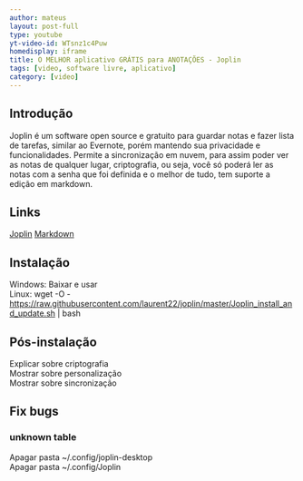 ```yaml
---
author: mateus
layout: post-full
type: youtube
yt-video-id: WTsnz1c4Puw
homedisplay: iframe
title: O MELHOR aplicativo GRÁTIS para ANOTAÇÕES - Joplin
tags: [video, software livre, aplicativo]
category: [video]
---
```


## Introdução

Joplin é um software open source e gratuito para guardar notas e fazer lista de tarefas, similar ao Evernote, porém mantendo sua privacidade e funcionalidades.
Permite a sincronização em nuvem, para assim poder ver as notas de qualquer lugar, criptografia, ou seja, você só poderá ler as notas com a senha que foi definida e o melhor de tudo, tem suporte a edição em markdown.

## Links
[Joplin](https://joplinapp.org/)
[Markdown](https://docs.pipz.com/central-de-ajuda/learning-center/guia-basico-de-markdown#open)

## Instalação

Windows: Baixar e usar <br />
Linux: wget -O - https://raw.githubusercontent.com/laurent22/joplin/master/Joplin_install_and_update.sh | bash


## Pós-instalação

Explicar sobre criptografia <br />
Mostrar sobre personalização <br />
Mostrar sobre sincronização <br />


## Fix bugs

### unknown table

Apagar pasta ~/.config/joplin-desktop <br />
Apagar pasta ~/.config/Joplin
